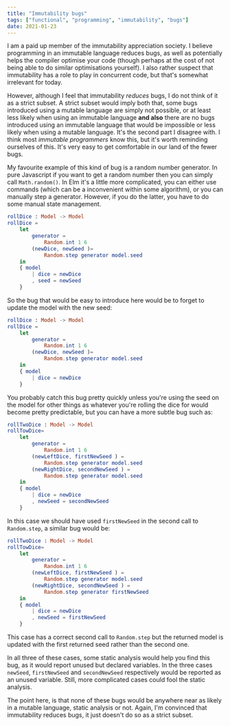 ```yaml
---
title: "Immutability bugs"
tags: ["functional", "programming", "immutability", "bugs"]
date: 2021-01-23
---
```


I am a paid up member of the immutability appreciation society. I believe programming in an immutable language reduces bugs, as well as potentially helps the compiler optimise your code (though perhaps at the cost of not being able to do similar optimisations yourself). I also rather suspect that immutability has a role to play in concurrent code, but that's somewhat irrelevant for today.

However, although I feel that immutability *reduces* bugs, I do not think of it as a strict subset. A strict subset would imply both that, some bugs introduced using a mutable language are simply not possible, or at least less likely when using an immutable language **and also** there are no bugs introduced using an immutable language that would be impossible or less likely when using a mutable language. It's the second part I disagree with. I think most *immutable programmers* know this, but it's worth reminding ourselves of this. It's very easy to get comfortable in our land of the fewer bugs.

My favourite example of this kind of bug is a random number generator. In pure Javascript if you want to get a random number then you can simply call `Math.random()`. In Elm it's a little more complicated, you can either use commands (which can be a inconvenient within some algorithm), or you can manually step a generator. However, if you do the latter, you have to do some manual state management.

```elm
rollDice : Model -> Model
rollDice =
    let
        generator =
            Random.int 1 6
        (newDice, newSeed )=
            Random.step generator model.seed
    in
    { model
        | dice = newDice
        , seed = newSeed
    }
```

So the bug that would be easy to introduce here would be to forget to update the model with the new seed:


```elm
rollDice : Model -> Model
rollDice =
    let
        generator =
            Random.int 1 6
        (newDice, newSeed )=
            Random.step generator model.seed
    in
    { model
        | dice = newDice
    }
```

You probably catch this bug pretty quickly unless you're using the seed on the model for other things as whatever you're rolling the dice for would become pretty predictable, but you can have a more subtle bug such as:


```elm
rollTwoDice : Model -> Model
rollTowDice=
    let
        generator =
            Random.int 1 6
        (newLeftDice, firstNewSeed ) =
            Random.step generator model.seed
        (newRightDice, secondNewSeed ) = 
            Random.step generator model.seed
    in
    { model
        | dice = newDice
        , newSeed = secondNewSeed
    }
```
In this case we should have used `firstNewSeed` in the second call to `Random.step`, a similar bug would be:

```elm
rollTwoDice : Model -> Model
rollTowDice=
    let
        generator =
            Random.int 1 6
        (newLeftDice, firstNewSeed ) =
            Random.step generator model.seed
        (newRightDice, secondNewSeed ) = 
            Random.step generator firstNewSeed
    in
    { model
        | dice = newDice
        , newSeed = firstNewSeed
    }
```
This case has a correct second call to `Random.step` but the returned model is updated with the first returned seed rather than the second one.

In all three of these cases, some static analysis would help you find this bug, as it would report unused but declared variables. In the three cases `newSeed`, `firstNewSeed` and `secondNewSeed` respectively would be reported as an unused variable. Still, more complicated cases could fool the static analysis.

The point here, is that none of these bugs would be anywhere near as likely in a mutable language, static analysis or not. Again, I'm convinced that immutability reduces bugs, it just doesn't do so as a strict subset.

